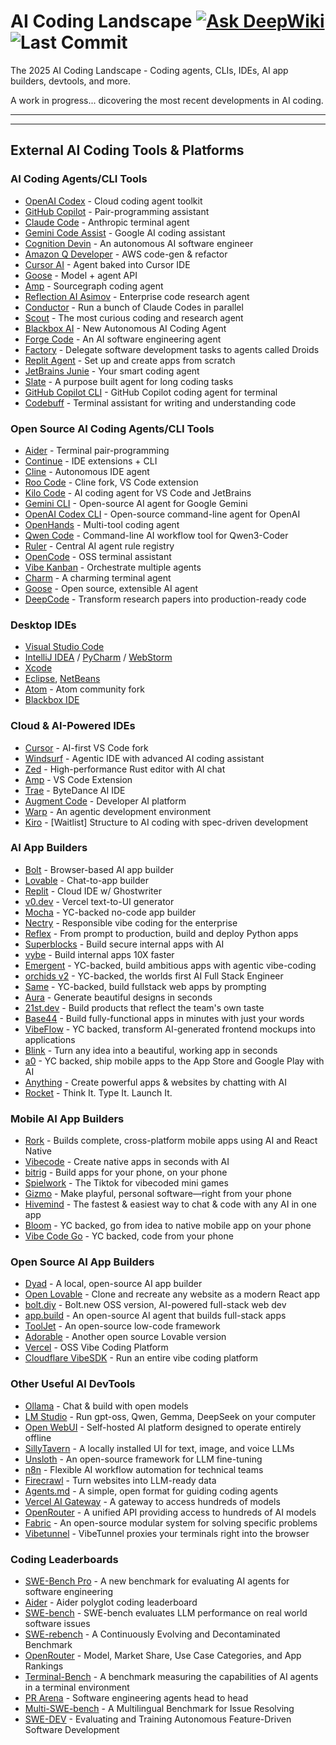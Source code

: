 # AI Coding Landscape  [![Ask DeepWiki](https://deepwiki.com/badge.svg)](https://deepwiki.com/joylarkin/ai-coding-landscape)  ![Last Commit](https://img.shields.io/github/last-commit/joylarkin/ai-coding-landscape.svg)  
The 2025 AI Coding Landscape - Coding agents, CLIs, IDEs, AI app builders, devtools, and more.  

A work in progress... dicovering the most recent developments in AI coding.  


***
***

## External AI Coding Tools & Platforms

### AI Coding Agents/CLI Tools
- [OpenAI Codex](https://openai.com/codex) - Cloud coding agent toolkit
- [GitHub Copilot](https://github.com/features/copilot) - Pair-programming assistant
- [Claude Code](https://claude.ai) - Anthropic terminal agent
- [Gemini Code Assist](https://ai.google.dev) - Google AI coding assistant
- [Cognition Devin](https://cognition.ai) - An autonomous AI software engineer
- [Amazon Q Developer](https://aws.amazon.com/q/developer/) - AWS code-gen & refactor
- [Cursor AI](https://cursor.sh) - Agent baked into Cursor IDE
- [Goose](https://goose.ai) - Model + agent API
- [Amp](https://sourcegraph.com/amp) - Sourcegraph coding agent
- [Reflection AI Asimov](https://reflection.ai) - Enterprise code research agent
- [Conductor](https://conductor.ai) - Run a bunch of Claude Codes in parallel
- [Scout](https://scout.ai) - The most curious coding and research agent
- [Blackbox AI](https://blackbox.ai) - New Autonomous AI Coding Agent
- [Forge Code](https://forge.ai) - An AI software engineering agent
- [Factory](https://factory.ai) - Delegate software development tasks to agents called Droids
- [Replit Agent](https://replit.com) - Set up and create apps from scratch
- [JetBrains Junie](https://jetbrains.com/junie) - Your smart coding agent
- [Slate](https://slate.ai) - A purpose built agent for long coding tasks
- [GitHub Copilot CLI](https://github.com/features/copilot/cli) - GitHub Copilot coding agent for terminal
- [Codebuff](https://codebuff.ai) - Terminal assistant for writing and understanding code

### Open Source AI Coding Agents/CLI Tools
- [Aider](https://aider.chat) - Terminal pair-programming
- [Continue](https://continue.dev) - IDE extensions + CLI
- [Cline](https://cline.ai) - Autonomous IDE agent
- [Roo Code](https://roo.ai) - Cline fork, VS Code extension
- [Kilo Code](https://kilocode.ai) - AI coding agent for VS Code and JetBrains
- [Gemini CLI](https://github.com/google/gemini-cli) - Open-source AI agent for Google Gemini
- [OpenAI Codex CLI](https://github.com/openai/codex-cli) - Open-source command-line agent for OpenAI
- [OpenHands](https://openhands.ai) - Multi-tool coding agent
- [Qwen Code](https://qwen.ai) - Command-line AI workflow tool for Qwen3-Coder
- [Ruler](https://ruler.ai) - Central AI agent rule registry
- [OpenCode](https://opencode.ai) - OSS terminal assistant
- [Vibe Kanban](https://vibekanban.ai) - Orchestrate multiple agents
- [Charm](https://charm.ai) - A charming terminal agent
- [Goose](https://goose.ai) - Open source, extensible AI agent
- [DeepCode](https://deepcode.ai) - Transform research papers into production-ready code

### Desktop IDEs
- [Visual Studio Code](https://code.visualstudio.com)
- [IntelliJ IDEA](https://jetbrains.com/idea) / [PyCharm](https://jetbrains.com/pycharm) / [WebStorm](https://jetbrains.com/webstorm)
- [Xcode](https://developer.apple.com/xcode)
- [Eclipse](https://eclipse.org), [NetBeans](https://netbeans.org)
- [Atom](https://atom.io) - Atom community fork
- [Blackbox IDE](https://blackbox.ai/ide)

### Cloud & AI-Powered IDEs
- [Cursor](https://cursor.sh) - AI-first VS Code fork
- [Windsurf](https://windsurf.ai) - Agentic IDE with advanced AI coding assistant
- [Zed](https://zed.dev) - High-performance Rust editor with AI chat
- [Amp](https://sourcegraph.com/amp) - VS Code Extension
- [Trae](https://trae.ai) - ByteDance AI IDE
- [Augment Code](https://augmentcode.ai) - Developer AI platform
- [Warp](https://warp.dev) - An agentic development environment
- [Kiro](https://kiro.ai) - [Waitlist] Structure to AI coding with spec-driven development

### AI App Builders
- [Bolt](https://bolt.new) - Browser-based AI app builder
- [Lovable](https://lovable.dev) - Chat-to-app builder
- [Replit](https://replit.com) - Cloud IDE w/ Ghostwriter
- [v0.dev](https://v0.dev) - Vercel text-to-UI generator
- [Mocha](https://mocha.ai) - YC-backed no-code app builder
- [Nectry](https://nectry.ai) - Responsible vibe coding for the enterprise
- [Reflex](https://reflex.dev) - From prompt to production, build and deploy Python apps
- [Superblocks](https://superblocks.com) - Build secure internal apps with AI
- [vybe](https://vybe.ai) - Build internal apps 10X faster
- [Emergent](https://emergent.ai) - YC-backed, build ambitious apps with agentic vibe-coding
- [orchids v2](https://orchids.ai) - YC-backed, the worlds first AI Full Stack Engineer
- [Same](https://same.ai) - YC-backed, build fullstack web apps by prompting
- [Aura](https://aura.ai) - Generate beautiful designs in seconds
- [21st.dev](https://21st.dev) - Build products that reflect the team's own taste
- [Base44](https://base44.ai) - Build fully-functional apps in minutes with just your words
- [VibeFlow](https://vibeflow.ai) - YC backed, transform AI-generated frontend mockups into applications
- [Blink](https://blink.ai) - Turn any idea into a beautiful, working app in seconds
- [a0](https://a0.ai) - YC backed, ship mobile apps to the App Store and Google Play with AI
- [Anything](https://anything.ai) - Create powerful apps & websites by chatting with AI
- [Rocket](https://rocket.ai) - Think It. Type It. Launch It.

### Mobile AI App Builders
- [Rork](https://rork.ai) - Builds complete, cross-platform mobile apps using AI and React Native
- [Vibecode](https://vibecode.ai) - Create native apps in seconds with AI
- [bitrig](https://bitrig.ai) - Build apps for your phone, on your phone
- [Spielwork](https://spielwork.ai) - The Tiktok for vibecoded mini games
- [Gizmo](https://gizmo.ai) - Make playful, personal software—right from your phone
- [Hivemind](https://hivemind.ai) - The fastest & easiest way to chat & code with any AI in one app
- [Bloom](https://bloom.ai) - YC backed, go from idea to native mobile app on your phone
- [Vibe Code Go](https://vibecodego.ai) - YC backed, code from your phone

### Open Source AI App Builders
- [Dyad](https://dyad.ai) - A local, open-source AI app builder
- [Open Lovable](https://github.com/lovable/open-lovable) - Clone and recreate any website as a modern React app
- [bolt.diy](https://bolt.diy) - Bolt.new OSS version, AI-powered full-stack web dev
- [app.build](https://app.build) - An open-source AI agent that builds full-stack apps
- [ToolJet](https://tooljet.com) - An open-source low-code framework
- [Adorable](https://github.com/adorable/adorable) - Another open source Lovable version
- [Vercel](https://vercel.com) - OSS Vibe Coding Platform
- [Cloudflare VibeSDK](https://cloudflare.com/vibesdk) - Run an entire vibe coding platform

### Other Useful AI DevTools
- [Ollama](https://ollama.ai) - Chat & build with open models
- [LM Studio](https://lmstudio.ai) - Run gpt-oss, Qwen, Gemma, DeepSeek on your computer
- [Open WebUI](https://openwebui.com) - Self-hosted AI platform designed to operate entirely offline
- [SillyTavern](https://sillytavern.ai) - A locally installed UI for text, image, and voice LLMs
- [Unsloth](https://unsloth.ai) - An open-source framework for LLM fine-tuning
- [n8n](https://n8n.io) - Flexible AI workflow automation for technical teams
- [Firecrawl](https://firecrawl.ai) - Turn websites into LLM-ready data
- [Agents.md](https://agents.md) - A simple, open format for guiding coding agents
- [Vercel AI Gateway](https://vercel.com/ai-gateway) - A gateway to access hundreds of models
- [OpenRouter](https://openrouter.ai) - A unified API providing access to hundreds of AI models
- [Fabric](https://fabric.ai) - An open-source modular system for solving specific problems
- [Vibetunnel](https://vibetunnel.ai) - VibeTunnel proxies your terminals right into the browser

### Coding Leaderboards
- [SWE-Bench Pro](https://swebench.pro) - A new benchmark for evaluating AI agents for software engineering
- [Aider](https://aider.chat/leaderboard) - Aider polyglot coding leaderboard
- [SWE-bench](https://swebench.ai) - SWE-bench evaluates LLM performance on real world software issues
- [SWE-rebench](https://swe-rebench.ai) - A Continuously Evolving and Decontaminated Benchmark
- [OpenRouter](https://openrouter.ai/leaderboard) - Model, Market Share, Use Case Categories, and App Rankings
- [Terminal-Bench](https://terminal-bench.ai) - A benchmark measuring the capabilities of AI agents in a terminal environment
- [PR Arena](https://pr-arena.ai) - Software engineering agents head to head
- [Multi-SWE-bench](https://multi-swe-bench.ai) - A Multilingual Benchmark for Issue Resolving
- [SWE-DEV](https://swe-dev.ai) - Evaluating and Training Autonomous Feature-Driven Software Development
